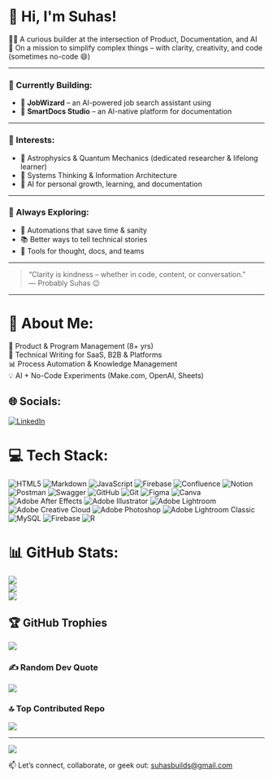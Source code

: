 # 👋 Hi, I'm Suhas!

🧑‍💻 A curious builder at the intersection of Product, Documentation, and AI  
🚀 On a mission to simplify complex things – with clarity, creativity, and code (sometimes no-code 😄)

---

### 🔧 Currently Building:
- 🤖 **JobWizard** – an AI-powered job search assistant using  
- 📄 **SmartDocs Studio** – an AI-native platform for documentation

---

### 🧠 Interests:
- 🌌 Astrophysics & Quantum Mechanics (dedicated researcher & lifelong learner)
- 🧩 Systems Thinking & Information Architecture
- 🤖 AI for personal growth, learning, and documentation

---

### 🌱 Always Exploring:
- 🧪 Automations that save time & sanity
- 📚 Better ways to tell technical stories
- 🧠 Tools for thought, docs, and teams

---

> “Clarity is kindness – whether in code, content, or conversation.”  
> — Probably Suhas 😉

---

# 💫 About Me:
🎯 Product & Program Management (8+ yrs)<br>📝 Technical Writing for SaaS, B2B & Platforms<br>📊 Process Automation & Knowledge Management<br>💡 AI + No-Code Experiments (Make.com, OpenAI, Sheets)


## 🌐 Socials:
[![LinkedIn](https://img.shields.io/badge/LinkedIn-%230077B5.svg?logo=linkedin&logoColor=white)](https://linkedin.com/in/suhas-kadhane) 

# 💻 Tech Stack:
![HTML5](https://img.shields.io/badge/html5-%23E34F26.svg?style=for-the-badge&logo=html5&logoColor=white) ![Markdown](https://img.shields.io/badge/markdown-%23000000.svg?style=for-the-badge&logo=markdown&logoColor=white) ![JavaScript](https://img.shields.io/badge/javascript-%23323330.svg?style=for-the-badge&logo=javascript&logoColor=%23F7DF1E) ![Firebase](https://img.shields.io/badge/firebase-%23039BE5.svg?style=for-the-badge&logo=firebase) ![Confluence](https://img.shields.io/badge/confluence-%23172BF4.svg?style=for-the-badge&logo=confluence&logoColor=white) ![Notion](https://img.shields.io/badge/Notion-%23000000.svg?style=for-the-badge&logo=notion&logoColor=white) ![Postman](https://img.shields.io/badge/Postman-FF6C37?style=for-the-badge&logo=postman&logoColor=white) ![Swagger](https://img.shields.io/badge/-Swagger-%23Clojure?style=for-the-badge&logo=swagger&logoColor=white) ![GitHub](https://img.shields.io/badge/github-%23121011.svg?style=for-the-badge&logo=github&logoColor=white) ![Git](https://img.shields.io/badge/git-%23F05033.svg?style=for-the-badge&logo=git&logoColor=white) ![Figma](https://img.shields.io/badge/figma-%23F24E1E.svg?style=for-the-badge&logo=figma&logoColor=white) ![Canva](https://img.shields.io/badge/Canva-%2300C4CC.svg?style=for-the-badge&logo=Canva&logoColor=white) ![Adobe After Effects](https://img.shields.io/badge/Adobe%20After%20Effects-9999FF.svg?style=for-the-badge&logo=Adobe%20After%20Effects&logoColor=white) ![Adobe Illustrator](https://img.shields.io/badge/adobe%20illustrator-%23FF9A00.svg?style=for-the-badge&logo=adobe%20illustrator&logoColor=white) ![Adobe Lightroom](https://img.shields.io/badge/Adobe%20Lightroom-31A8FF.svg?style=for-the-badge&logo=Adobe%20Lightroom&logoColor=white) ![Adobe Creative Cloud](https://img.shields.io/badge/Adobe%20Creative%20Cloud-DA1F26.svg?style=for-the-badge&logo=Adobe%20Creative%20Cloud&logoColor=white) ![Adobe Photoshop](https://img.shields.io/badge/adobe%20photoshop-%2331A8FF.svg?style=for-the-badge&logo=adobe%20photoshop&logoColor=white) ![Adobe Lightroom Classic](https://img.shields.io/badge/Adobe%20Lightroom%20Classic-31A8FF.svg?style=for-the-badge&logo=Adobe%20Lightroom%20Classic&logoColor=white) ![MySQL](https://img.shields.io/badge/mysql-4479A1.svg?style=for-the-badge&logo=mysql&logoColor=white) ![Firebase](https://img.shields.io/badge/firebase-a08021?style=for-the-badge&logo=firebase&logoColor=ffcd34) ![R](https://img.shields.io/badge/r-%23276DC3.svg?style=for-the-badge&logo=r&logoColor=white)
# 📊 GitHub Stats:
![](https://github-readme-stats.vercel.app/api?username=suhas-kadhane&theme=merko&hide_border=false&include_all_commits=false&count_private=false)<br/>
![](https://nirzak-streak-stats.vercel.app/?user=suhas-kadhane&theme=merko&hide_border=false)<br/>
![](https://github-readme-stats.vercel.app/api/top-langs/?username=suhas-kadhane&theme=merko&hide_border=false&include_all_commits=false&count_private=false&layout=compact)

## 🏆 GitHub Trophies
![](https://github-profile-trophy.vercel.app/?username=suhas-kadhane&theme=radical&no-frame=false&no-bg=true&margin-w=4)

### ✍️ Random Dev Quote
![](https://quotes-github-readme.vercel.app/api?type=horizontal&theme=radical)

### 🔝 Top Contributed Repo
![](https://github-contributor-stats.vercel.app/api?username=suhas-kadhane&limit=5&theme=transparent&combine_all_yearly_contributions=true)

---
[![](https://visitcount.itsvg.in/api?id=suhas-kadhane&icon=2&color=13)](https://visitcount.itsvg.in)

<!-- Proudly created with GPRM ( https://gprm.itsvg.in ) -->

📫 Let’s connect, collaborate, or geek out: [suhasbuilds@gmail.com](mailto:suhasbuilds@gmail.com)
